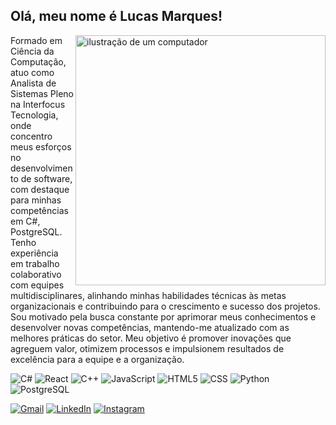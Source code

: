 ##  Olá, meu nome é Lucas Marques!

<img src="https://raw.githubusercontent.com/MicaelliMedeiros/micaellimedeiros/master/image/computer-illustration.png" alt="ilustração de um computador" min-width="400px" max-width="400px" width="400px" align="right">

<p align="left">  
    Formado em Ciência da Computação, atuo como Analista de Sistemas Pleno na Interfocus Tecnologia, onde concentro meus esforços no desenvolvimento de software, com destaque para minhas competências em C#, PostgreSQL.
  Tenho experiência em trabalho colaborativo com equipes multidisciplinares, alinhando minhas habilidades técnicas às metas organizacionais e contribuindo para o crescimento e sucesso dos projetos.<br>
    Sou motivado pela busca constante por aprimorar meus conhecimentos e desenvolver novas competências, mantendo-me atualizado com as melhores práticas do setor. Meu objetivo é promover inovações que agreguem valor, otimizem processos e impulsionem resultados de excelência para a equipe e a organização.
</p>

<p align="left">

![C#](https://img.shields.io/badge/-C%23-333333?style=flat&logo=dotnet&logoColor=512BD4)
![React](https://img.shields.io/badge/-React-333333?style=flat&logo=react)
![C++](https://img.shields.io/badge/-C++-333333?style=flat&logo=C%2B%2B&logoColor=00599C)
![JavaScript](https://img.shields.io/badge/-JavaScript-333333?style=flat&logo=javascript)
![HTML5](https://img.shields.io/badge/-HTML5-333333?style=flat&logo=HTML5)
![CSS](https://img.shields.io/badge/-CSS-333333?style=flat&logo=css3&logoColor=1572B6)
![Python](https://img.shields.io/badge/-Python-333333?style=flat&logo=python&logoColor=3776AB)
![PostgreSQL](https://img.shields.io/badge/-PostgreSQL-333333?style=flat&logo=postgresql&logoColor=336791)



</p>

<p align="left">
  <a href="mailto:lucasmatheussouza53@gmail.com" title="Gmail">
  <img src="https://img.shields.io/badge/-Gmail-FF0000?style=flat-square&labelColor=FF0000&logo=gmail&logoColor=white&link=LINK-DO-SEU-GMAIL" alt="Gmail"/></a>
  <a href="https://www.linkedin.com/in/lucas-matheus-613b4721a/" target="_blank" title="LinkedIn">
  <img src="https://img.shields.io/badge/-Linkedin-0e76a8?style=flat-square&logo=Linkedin&logoColor=white&link=LINK-DO-SEU-LINKEDIN" alt="LinkedIn"/></a>
  <a href="https://www.instagram.com/lucasmatheus2274/" target="_blank" title="Instagram">
  <img src="https://img.shields.io/badge/-Instagram-DF0174?style=flat-square&labelColor=DF0174&logo=instagram&logoColor=white&link=LINK-DO-SEU-INSTAGRAM" alt="Instagram"/></a>
</p>
